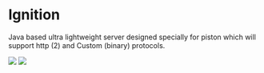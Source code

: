 # Ignition
Java based ultra lightweight server designed specially for piston which will support http (2) and Custom (binary) protocols.

<img src="https://docs.google.com/drawings/d/1sGlPFTa2lpl3MMZ5WBfYvgsGkos5ZBCbdTLqpo0sbwo/pub?w=480&amp;h=360">

<img src="https://docs.google.com/drawings/d/1iltLQGqu04EqL6Fn6YpNy7gvN3YbB8ZSOxagfLfr2HE/pub?w=480&amp;h=360">
